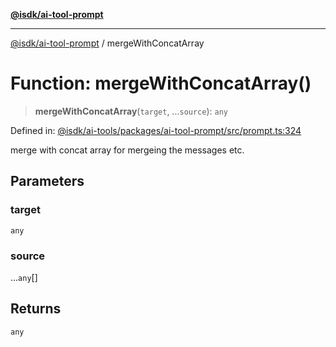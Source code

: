 [**@isdk/ai-tool-prompt**](../README.md)

***

[@isdk/ai-tool-prompt](../globals.md) / mergeWithConcatArray

# Function: mergeWithConcatArray()

> **mergeWithConcatArray**(`target`, ...`source`): `any`

Defined in: [@isdk/ai-tools/packages/ai-tool-prompt/src/prompt.ts:324](https://github.com/isdk/ai-tool-prompt.js/blob/1daf0234c6beea84df91d95a5a6b8f901fbeace7/src/prompt.ts#L324)

merge with concat array for mergeing the messages etc.

## Parameters

### target

`any`

### source

...`any`[]

## Returns

`any`
